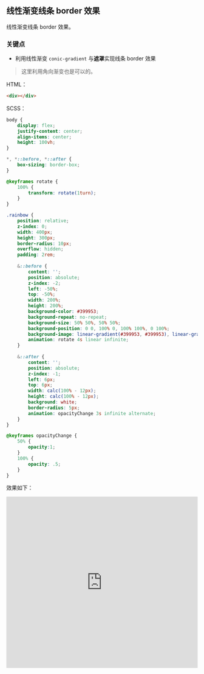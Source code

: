 ## 线性渐变线条 border 效果

线性渐变线条 border 效果。

### 关键点

+ 利用线性渐变 `conic-gradient` 与**遮罩**实现线条 border 效果

> 这里利用角向渐变也是可以的。

HTML：

```html
<div></div>
```

SCSS：
```scss
body {
	display: flex;
	justify-content: center;
	align-items: center;
	height: 100vh;
}

*, *::before, *::after {
	box-sizing: border-box;
}

@keyframes rotate {
	100% {
		transform: rotate(1turn);
	}
}

.rainbow {
	position: relative;
	z-index: 0;
	width: 400px;
	height: 300px;
	border-radius: 10px;
	overflow: hidden;
	padding: 2rem;
	
	&::before {
		content: '';
		position: absolute;
		z-index: -2;
		left: -50%;
		top: -50%;
		width: 200%;
		height: 200%;
		background-color: #399953;
		background-repeat: no-repeat;
		background-size: 50% 50%, 50% 50%;
		background-position: 0 0, 100% 0, 100% 100%, 0 100%;
		background-image: linear-gradient(#399953, #399953), linear-gradient(#fbb300, #fbb300), linear-gradient(#d53e33, #d53e33), linear-gradient(#377af5, #377af5);
		animation: rotate 4s linear infinite;
	}
	
	&::after {
		content: '';
		position: absolute;
		z-index: -1;
		left: 6px;
		top: 6px;
		width: calc(100% - 12px);
		height: calc(100% - 12px);
		background: white;
		border-radius: 5px;
		animation: opacityChange 3s infinite alternate;
	}
}

@keyframes opacityChange {
	50% {
		opacity:1;
	}
	100% {
		opacity: .5;
	}
}
```

效果如下：

<iframe height="450" style="width: 100%;" scrolling="no" title="Rotating border" src="https://codepen.io/Chokcoco/embed/YzGdEMZ?height=450&theme-id=light&default-tab=result" frameborder="no" loading="lazy" allowtransparency="true" allowfullscreen="true">
  See the Pen <a href='https://codepen.io/Chokcoco/pen/YzGdEMZ'>Rotating border</a> by Chokcoco
  (<a href='https://codepen.io/Chokcoco'>@Chokcoco</a>) on <a href='https://codepen.io'>CodePen</a>.
</iframe>